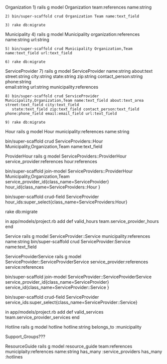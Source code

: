 

Organization
    1) rails g model Organization team:references name:string

    2) bin/super-scaffold crud Organization Team name:text_field 

    3) rake db:migrate


Municipality
    4) rails g model Municipality organization:references name:string url:string

    5) bin/super-scaffold crud Municipality Organization,Team name:text_field url:text_field

    6) rake db:migrate

ServiceProvider 
    7) rails g model ServiceProvider name:string about:text street:string city:string state:string zip:string contact_person:string phone:string  
       email:string url:string municipality:references
            
    8) bin/super-scaffold crud ServiceProvider Municipality,Organization,Team name:text_field about:text_area street:text_field city:text_field 
       state:text_field zip:text_field contact_person:text_field phone:phone_field email:email_field url:text_field

    9) rake db:migrate
            
        
       
Hour
rails g model Hour municipality:references name:string

bin/super-scaffold crud ServiceProviders::Hour Municipality,Organization,Team name:text_field 


ProviderHour
rails g model ServiceProviders::ProviderHour service_provider:references hour:references 


bin/super-scaffold join-model ServiceProviders::ProviderHour Municipality,Organization,Team service_provider_id{class_name=ServiceProvider} hour_id{class_name=ServiceProviders::Hour }


bin/super-scaffold crud-field ServiceProvider hour_ids:super_select{class_name=ServiceProviders:Hour} 

rake db:migrate

in app/models/project.rb add
    def valid_hours
        team.service_provider_hours
    end


Service
rails g model ServiceProvider::Service municipality:references name:string
bin/super-scaffold crud ServiceProvider:Service name:text_field

ServiceProviderService
rails g model ServiceProvider::ServiceProviderService service_provider:references service:references


bin/super-scaffold join-model ServiceProvider::ServiceProviderService service_provider_id{class_name=ServiceProvider} service_id{class_name=ServiceProvider::Service }

bin/super-scaffold crud-field ServiceProvider service_ids:super_select{class_name=ServiceProvider::Service}

in app/models/project.rb add
    def valid_services
        team.service_provider_services
    end








Hotline
rails g model hotline hotline:string
belongs_to :municipality

Support_Groups???


ResourceGuide
rails g model resource_guide team:references  municiplaity:references name:string
has_many :service_providers
has_many :hotlines